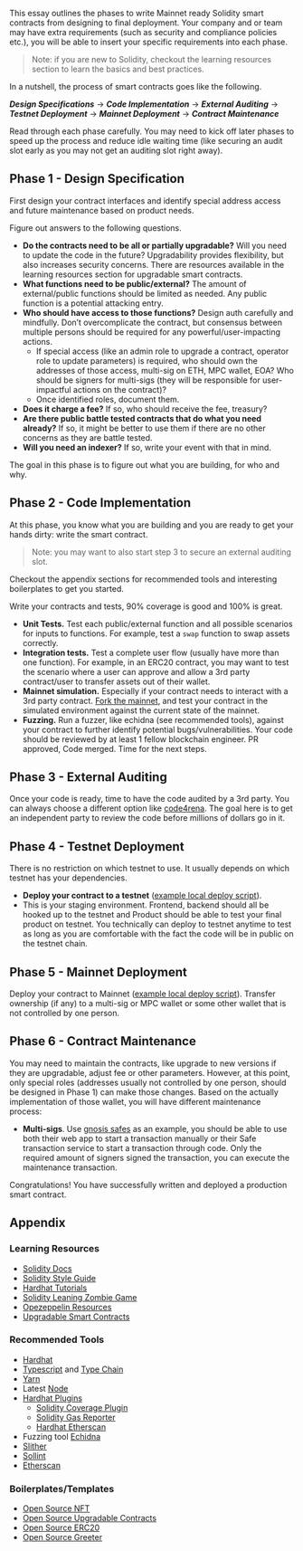 This essay outlines the phases to write Mainnet ready Solidity smart contracts from designing to final deployment. Your company and or team may have extra requirements (such as security and compliance policies etc.), you will be able to insert your specific requirements into each phase.

> Note: if you are new to Solidity, checkout the learning resources section to learn the basics and best practices.

In a nutshell, the process of smart contracts goes like the following.

***Design Specifications*** -> 
***Code Implementation*** -> 
***External Auditing*** -> 
***Testnet Deployment*** ->
***Mainnet Deployment*** -> 
***Contract Maintenance***

Read through each phase carefully. You may need to kick off later phases to speed up the process and reduce idle waiting time (like securing an audit slot early as you may not get an auditing slot right away).

## Phase 1 - Design Specification
First design your contract interfaces and identify special address access and future maintenance based on product needs.

Figure out answers to the following questions.
* __Do the contracts need to be all or partially upgradable?__ Will you need to update the code in the future? Upgradability provides flexibility, but also increases security concerns. There are resources available in the learning resources section for upgradable smart contracts.
* __What functions need to be public/external?__ The amount of external/public functions should be limited as needed. Any public function is a potential attacking entry.
* __Who should have access to those functions?__ Design auth carefully and mindfully. Don’t overcomplicate the contract, but consensus between multiple persons should be required for any powerful/user-impacting actions. 
  * If special access (like an admin role to upgrade a contract, operator role to update parameters) is required, who should own the addresses of those access, multi-sig on ETH, MPC wallet, EOA? Who should be signers for multi-sigs (they will be responsible for user-impactful actions on the contract)?
  * Once identified roles, document them.
* __Does it charge a fee?__ If so, who should receive the fee, treasury?
* __Are there public battle tested contracts that do what you need already?__ If so, it might be better to use them if there are no other concerns as they are battle tested.
* __Will you need an indexer?__ If so, write your event with that in mind.

The goal in this phase is to figure out what you are building, for who and why.

## Phase 2 - Code Implementation
At this phase, you know what you are building and you are ready to get your hands dirty: write the smart contract.

> Note: you may want to also start step 3 to secure an external auditing slot.

Checkout the appendix sections for recommended tools and interesting boilerplates to get you started.

Write your contracts and tests, 90% coverage is good and 100% is great.
* __Unit Tests.__ Test each public/external function and all possible scenarios for inputs to functions. For example, test a `swap` function to swap assets correctly.
* __Integration tests.__ Test a complete user flow (usually have more than one function). For example, in an ERC20 contract, you may want to test the scenario where a user can approve and allow a 3rd party contract/user to transfer assets out of their wallet.
* __Mainnet simulation.__ Especially if your contract needs to interact with a 3rd party contract. [Fork the mainnet](https://hardhat.org/hardhat-network/guides/mainnet-forking.html), and test your contract in the simulated environment against the current state of the mainnet.
* __Fuzzing.__ Run a fuzzer, like echidna (see recommended tools), against your contract to further identify potential bugs/vulnerabilities.
Your code should be reviewed by at least 1 fellow blockchain engineer. PR approved, Code merged. Time for the next steps.

## Phase 3 - External Auditing

Once your code is ready, time to have the code audited by a 3rd party. You can always choose a different option like [code4rena](https://code4rena.com/). The goal here is to get an independent party to review the code before millions of dollars go in it.

## Phase 4 - Testnet Deployment
There is no restriction on which testnet to use. It usually depends on which testnet has your dependencies. 
* __Deploy your contract to a testnet__ ([example local deploy script](https://github.com/trinity-0111/NFT-templates/blob/main/scripts/SimpleNFT-deploy.ts)).
* This is your staging environment. Frontend, backend should all be hooked up to the testnet and Product should be able to test your final product on testnet.
You technically can deploy to testnet anytime to test as long as you are comfortable with the fact the code will be in public on the testnet chain.

## Phase 5 - Mainnet Deployment
Deploy your contract to Mainnet ([example local deploy script](https://github.com/trinity-0111/NFT-templates/blob/main/scripts/SimpleNFT-deploy.ts)). Transfer ownership (if any) to a multi-sig or MPC wallet or some other wallet that is not controlled by one person.

## Phase 6 - Contract Maintenance
You may need to maintain the contracts, like upgrade to new versions if they are upgradable, adjust fee or other parameters.
However, at this point, only special roles (addresses usually not controlled by one person, should be designed in Phase 1) can make those changes. Based on the actually implementation of those wallet, you will have different maintenance process:
* __Multi-sigs__. Use [gnosis safes](https://gnosis.io/safe/) as an example, you should be able to use both their web app to start a transaction manually or their Safe transaction service to start a transaction through code. Only the required amount of signers signed the transaction, you can execute the maintenance transaction.

Congratulations! You have successfully written and deployed a production smart contract. 


## Appendix
### Learning Resources
* [Solidity Docs](https://docs.soliditylang.org/en/v0.8.13/)
* [Solidity Style Guide](https://docs.soliditylang.org/en/v0.8.13/style-guide.html)
* [Hardhat Tutorials](https://hardhat.org/tutorial/)
* [Solidity Leaning Zombie Game](https://cryptozombies.io/)
* [Opezeppelin Resources](https://docs.openzeppelin.com/contracts/4.x/)
* [Upgradable Smart Contracts](https://docs.google.com/presentation/d/1N8vnMXDfkqQv4x1Snp-GauKHT0eQ7dj3fG-qs8ryntg)

### Recommended Tools
* [Hardhat](https://hardhat.org/getting-started/)
* [Typescript](https://www.typescriptlang.org/) and [Type Chain](https://github.com/dethcrypto/TypeChain)
* [Yarn](https://yarnpkg.com/)
* Latest [Node](https://nodejs.org/en/)
* [Hardhat Plugins](https://hardhat.org/plugins/#community-plugins)
  * [Solidity Coverage Plugin](https://www.npmjs.com/package/solidity-coverage)
  * [Solidity Gas Reporter](https://www.npmjs.com/package/hardhat-gas-reporter)
  * [Hardhat Etherscan](https://hardhat.org/plugins/nomiclabs-hardhat-etherscan.html)
* Fuzzing tool [Echidna](https://github.com/crytic/echidna)
* [Slither](https://github.com/crytic/slither)
* [Sollint](https://protofire.github.io/solhint/)
* [Etherscan](https://etherscan.io/)

### Boilerplates/Templates
* [Open Source NFT](https://github.com/trinity-0111/NFT-templates)
* [Open Source Upgradable Contracts](https://github.com/trinity-0111/upgradable-contracts-template)
* [Open Source ERC20](https://github.com/CoinbaseStablecoin/contract-template-hardhat)
* [Open Source Greeter](https://github.com/paulrberg/solidity-template)

